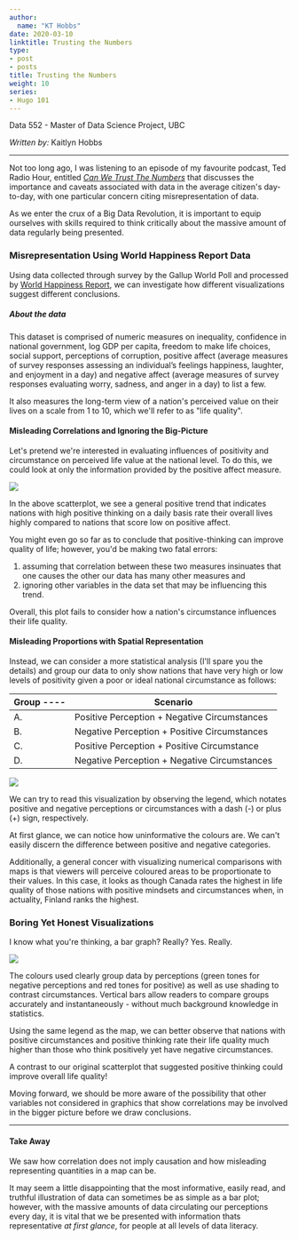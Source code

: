 ```yaml
---
author:
  name: "KT Hobbs"
date: 2020-03-10
linktitle: Trusting the Numbers
type:
- post
- posts
title: Trusting the Numbers
weight: 10
series:
- Hugo 101
---
```


Data 552 - Master of Data Science Project, UBC

*Written by:* Kaitlyn Hobbs

----

Not too long ago, I was listening to an episode of my favourite podcast, Ted Radio Hour, entitled [*Can We Trust The Numbers*](https://www.npr.org/programs/ted-radio-hour/580617765/can-we-trust-the-numbers) that discusses the importance and caveats associated with data in the average citizen's day-to-day, with one particular concern citing misrepresentation of data. 

As we enter the crux of a Big Data Revolution, it is important to equip ourselves with skills required to think critically about the massive amount of data regularly being presented.


### Misrepresentation Using World Happiness Report Data

Using data collected through survey by the Gallup World Poll and processed by [World Happiness Report](https://worldhappiness.report/ed/2019/), we can investigate how different visualizations suggest different conclusions. 

##### About the data

This dataset is comprised of numeric measures on inequality, confidence in national government, log GDP per capita, freedom to make life choices, social support, perceptions of corruption, positive affect (average measures of survey responses assessing an individual’s feelings happiness, laughter, and enjoyment in a day) and negative affect (average measures of survey responses evaluating worry, sadness, and anger in a day) to list a few. 

It also measures the long-term view of a nation's perceived value on their lives on a scale from 1 to 10, which we'll refer to as "life quality".


#### Misleading Correlations and Ignoring the Big-Picture

Let's pretend we're interested in evaluating influences of positivity and circumstance on perceived life value at the national level. To do this, we could look at only the information provided by the positive affect measure.


![](/GWP-scatterplot.png)

In the above scatterplot, we see a general positive trend that indicates nations with high positive thinking on a daily basis rate their overall lives highly compared to nations that score low on positive affect. 

You might even go so far as to conclude that positive-thinking can improve quality of life; however, you'd be making two fatal errors: 

  1. assuming that correlation between these two measures insinuates that one causes the other our data has many other measures and 
  2. ignoring other variables in the data set that may be influencing this trend.
    
    
Overall, this plot fails to consider how a nation's circumstance influences their life quality. 


#### Misleading Proportions with Spatial Representation

Instead, we can consider a more statistical analysis (I'll spare you the details) and group our data to only show nations that have very high or low levels of positivity given a poor or ideal national circumstance as follows:

Group ----|     Scenario
----------------|---------
A. | Positive Perception + Negative Circumstances
B. | Negative Perception + Positive Circumstances
C. | Positive Perception + Positive Circumstance
D. | Negative Perception + Negative Circumstances

![](/GWP-map.png)


We can try to read this visualization by observing the legend, which notates positive and negative perceptions or circumstances with a dash (-) or plus (+) sign, respectively.

At first glance, we can notice how uninformative the colours are. We can't easily discern the difference between positive and negative categories.

Additionally, a general concer with visualizing numerical comparisons with maps is that viewers will perceive coloured areas to be proportionate to their values. In this case, it looks as though Canada rates the highest in life quality of those nations with positive mindsets and circumstances when, in actuality, Finland ranks the highest.


### Boring Yet Honest Visualizations

I know what you're thinking, a bar graph? Really? Yes. Really. 

![](/GWP-bar.png)

The colours used clearly group data by perceptions (green tones for negative perceptions and red tones for positive) as well as use shading to contrast circumstances. Vertical bars allow readers to compare groups accurately and instantaneously - without much background knowledge in statistics.

Using the same legend as the map, we can better observe that nations with positive circumstances and positive thinking rate their life quality much higher than those who think positively yet have negative circumstances.

A contrast to our original scatterplot that suggested positive thinking could improve overall life quality!

Moving forward, we should be more aware of the possibility that other variables not considered in graphics that show correlations may be involved in the bigger picture before we draw conclusions.

---

#### Take Away

We saw how correlation does not imply causation and how misleading representing quantities in a map can be.

It may seem a little disappointing that the most informative, easily read, and truthful illustration of data can sometimes be as simple as a bar plot; however, with the massive amounts of data circulating our perceptions every day, it is vital that we be presented with information thats representative *at first glance*, for people at all levels of data literacy.
